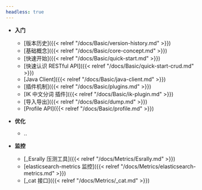 ```yaml
---
headless: true
---
```

* **入门**
  * [版本历史]({{< relref "/docs/Basic/version-history.md" >}})  
  * [基础概念]({{< relref "/docs/Basic/core-concept.md" >}})  
  * [快速开始]({{< relref "/docs/Basic/quick-start.md" >}})  
  * [快速认识 RESTful API]({{< relref "/docs/Basic/quick-start-crud.md" >}})  
  * [Java Client]({{< relref "/docs/Basic/java-client.md" >}})  
  * [插件机制]({{< relref "/docs/Basic/plugins.md" >}})  
  * [IK 中文分词 插件]({{< relref "/docs/Basic/ik-plugin.md" >}})  
  * [导入导出]({{< relref "/docs/Basic/dump.md" >}})  
  * [Profile API]({{< relref "/docs/Basic/profile.md" >}})  
  
* **优化**
  
  * ..
  
* **监控**
  
  * [_Esrally 压测工具]({{< relref "/docs/Metrics/Esrally.md" >}})  
  * [elasticsearch-metrics 监控]({{< relref "/docs/Metrics/elasticsearch-metrics.md" >}})  
  * [_cat  接口]({{< relref "/docs/Metrics/_cat.md" >}})
  
    
  
  

